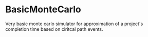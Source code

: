 # BasicMonteCarlo
Very basic monte carlo simulator for approximation of a project's completion time based on ciritcal path events. 
